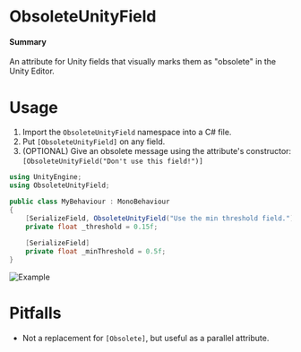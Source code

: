 # ObsoleteUnityField
#### Summary
An attribute for Unity fields that visually marks them as "obsolete" in the Unity Editor.

# Usage
1. Import the `ObsoleteUnityField` namespace into a C# file. 
2. Put `[ObsoleteUnityField]` on any field. 
3. (OPTIONAL) Give an obsolete message using the attribute's constructor: `[ObsoleteUnityField("Don't use this field!")]`

```c#
using UnityEngine;
using ObsoleteUnityField;

public class MyBehaviour : MonoBehaviour 
{
    [SerializeField, ObsoleteUnityField("Use the min threshold field."), Obsolete]
    private float _threshold = 0.15f; 
    
    [SerializeField] 
    private float _minThreshold = 0.5f; 
}
```

![Example](https://i.imgur.com/M59Yw5D.gif)

# Pitfalls
- Not a replacement for `[Obsolete]`, but useful as a parallel attribute. 